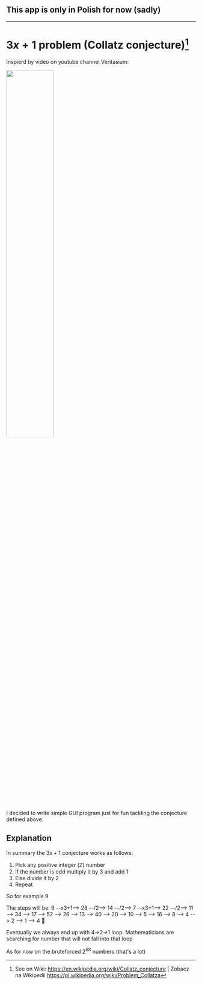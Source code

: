 ## This app is only in Polish for now (sadly)

------------

# $3x+1$ problem (Collatz conjecture)[^wiki]

Inspierd by video on youtube channel Veritasium:

[<img src="https://img.youtube.com/vi/094y1Z2wpJg/sddefault.jpg" width="50%">](https://www.youtube.com/watch?v=094y1Z2wpJg)

[//]: # (https://www.youtube.com/watch?v=094y1Z2wpJg)

I decided to write simple GUI program just for fun tackling the conjecture defined above.

## Explanation

In summary the $3x+1$ conjecture works as follows:
1. Pick any positive integer ($\mathbb{Z}$) number
2. If the number is odd multiply it by 3 and add 1
3. Else divide it by 2
4. Repeat

So for example 9

The steps will be:
9 --x3+1--> 28 --/2--> 14 --/2--> 7 --x3+1--> 22 --/2--> 11 --> 34 --> 17 --> 52 --> 26 --> 13 --> 40 --> 20 --> 10 --> 5 --> 16 --> 8 --> 4 --> 2 --> 1 --> 4 🔁

Eventually we always end up with 4->2->1 loop. Mathematicians are searching for number that will not fall into that loop

As for now on the bruteforced $2^{68}$ numbers (that's a lot)

[^wiki]: See on Wiki: https://en.wikipedia.org/wiki/Collatz_conjecture | Zobacz na Wikipedii https://pl.wikipedia.org/wiki/Problem_Collatza